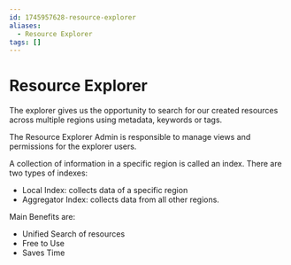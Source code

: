 ```yaml
---
id: 1745957628-resource-explorer
aliases:
  - Resource Explorer
tags: []
---
```


# Resource Explorer

The explorer gives us the opportunity to search for our created resources across multiple regions using metadata, keywords or tags.

The Resource Explorer Admin is responsible to manage views and permissions for the explorer users.

A collection of information in a specific region is called an index.
There are two types of indexes:

- Local Index:
  collects data of a specific region
- Aggregator Index:
  collects data from all other regions.

Main Benefits are:
- Unified Search of resources
- Free to Use
- Saves Time
